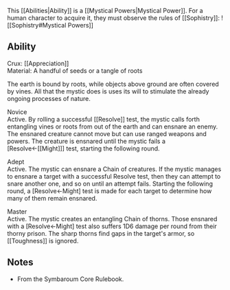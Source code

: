 This [[Abilities|Ability]] is a [[Mystical Powers|Mystical Power]]. For a human character to acquire it, they must observe the rules of [[Sophistry]]:
![[Sophistry#Mystical Powers]]
## Ability
Crux: [[Appreciation]]<br>Material: A handful of seeds or a tangle of roots

The earth is bound by roots, while objects above ground are often covered by vines. All that the mystic does is uses its will to stimulate the already ongoing processes of nature.

Novice<br>Active. By rolling a successful [[Resolve]] test, the mystic calls forth entangling vines or roots from out of the earth and can ensnare an enemy. The ensnared creature cannot move but can use ranged weapons and powers. The creature is ensnared until the mystic fails a \[Resolve←[[Might]]\] test, starting the following round.

Adept<br>Active. The mystic can ensnare a Chain of creatures. If the mystic manages to ensnare a target with a successful Resolve test, then they can attempt to snare another one, and so on until an attempt fails. Starting the following round, a \[Resolve←Might\] test is made for each target to determine how many of them remain ensnared.

Master<br>Active. The mystic creates an entangling Chain of thorns. Those ensnared with a \[Resolve←Might\] test also suffers 1D6 damage per round from their thorny prison. The sharp thorns find gaps in the target's armor, so [[Toughness]] is ignored.
## Notes
* From the Symbaroum Core Rulebook.